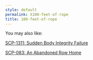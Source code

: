 ```yaml
---
style: default
permalink: X100-feet-of-rope
title: 100-feet-of-rope
---
```

You may also like:

[SCP-1311: Sudden Body Integrity Failure](http://scp-wiki.net/scp-1311)

[SCP-083: An Abandoned Row Home](http://scp-wiki.net/scp-083)
